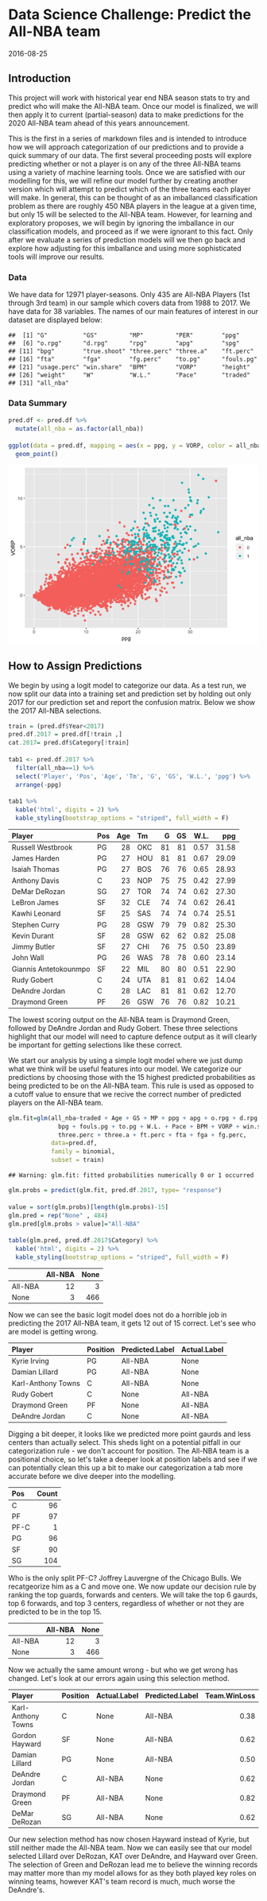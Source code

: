 Data Science Challenge: Predict the All-NBA team
================
2016-08-25

Introduction
------------

This project will work with historical year end NBA season stats to try and predict who will make the All-NBA team. Once our model is finalized, we will then apply it to current (partial-season) data to make predictions for the 2020 All-NBA team ahead of this years announcement.

This is the first in a series of markdown files and is intended to introduce how we will approach categorization of our predictions and to provide a quick summary of our data. The first several proceeding posts will explore predicting whether or not a player is on any of the three All-NBA teams using a variety of machine learning tools. Once we are satisfied with our modelling for this, we will refine our model further by creating another version which will attempt to predict which of the three teams each player will make. In general, this can be thought of as an imballanced classification problem as there are roughly 450 NBA players in the league at a given time, but only 15 will be selected to the All-NBA team. However, for learning and exploratory proposes, we will begin by ignoring the imballance in our classification models, and proceed as if we were ignorant to this fact. Only after we evaluate a series of prediction models will we then go back and explore how adjusting for this imballance and using more sophisticated tools will improve our results.

### Data

We have data for 12971 player-seasons. Only 435 are All-NBA Players (1st through 3rd team) in our sample which covers data from 1988 to 2017. We have data for 38 variables. The names of our main features of interest in our dataset are displayed below:

    ##  [1] "G"          "GS"         "MP"         "PER"        "ppg"       
    ##  [6] "o.rpg"      "d.rpg"      "rpg"        "apg"        "spg"       
    ## [11] "bpg"        "true.shoot" "three.perc" "three.a"    "ft.perc"   
    ## [16] "fta"        "fga"        "fg.perc"    "to.pg"      "fouls.pg"  
    ## [21] "usage.perc" "win.share"  "BPM"        "VORP"       "height"    
    ## [26] "weight"     "W"          "W.L."       "Pace"       "traded"    
    ## [31] "all_nba"

### Data Summary

``` r
pred.df <- pred.df %>% 
  mutate(all_nba = as.factor(all_nba))

ggplot(data = pred.df, mapping = aes(x = ppg, y = VORP, color = all_nba)) +
  geom_point()
```

![](A_Quick_Intro_files/figure-markdown_github/unnamed-chunk-1-1.png)

How to Assign Predictions
-------------------------

We begin by using a logit model to categorize our data. As a test run, we now split our data into a training set and prediction set by holding out only 2017 for our prediction set and report the confusion matrix. Below we show the 2017 All-NBA selections.

``` r
train = (pred.df$Year<2017)
pred.df.2017 = pred.df[!train ,]
cat.2017= pred.df$Category[!train]

tab1 <- pred.df.2017 %>%
  filter(all_nba==1) %>%
  select('Player', 'Pos', 'Age', 'Tm', 'G', 'GS', 'W.L.', 'ppg') %>% 
  arrange(-ppg)

tab1 %>% 
  kable('html', digits = 2) %>% 
  kable_styling(bootstrap_options = "striped", full_width = F)
```

<table class="table table-striped" style="width: auto !important; margin-left: auto; margin-right: auto;">
<thead>
<tr>
<th style="text-align:left;">
Player
</th>
<th style="text-align:left;">
Pos
</th>
<th style="text-align:right;">
Age
</th>
<th style="text-align:left;">
Tm
</th>
<th style="text-align:right;">
G
</th>
<th style="text-align:right;">
GS
</th>
<th style="text-align:right;">
W.L.
</th>
<th style="text-align:right;">
ppg
</th>
</tr>
</thead>
<tbody>
<tr>
<td style="text-align:left;">
Russell Westbrook
</td>
<td style="text-align:left;">
PG
</td>
<td style="text-align:right;">
28
</td>
<td style="text-align:left;">
OKC
</td>
<td style="text-align:right;">
81
</td>
<td style="text-align:right;">
81
</td>
<td style="text-align:right;">
0.57
</td>
<td style="text-align:right;">
31.58
</td>
</tr>
<tr>
<td style="text-align:left;">
James Harden
</td>
<td style="text-align:left;">
PG
</td>
<td style="text-align:right;">
27
</td>
<td style="text-align:left;">
HOU
</td>
<td style="text-align:right;">
81
</td>
<td style="text-align:right;">
81
</td>
<td style="text-align:right;">
0.67
</td>
<td style="text-align:right;">
29.09
</td>
</tr>
<tr>
<td style="text-align:left;">
Isaiah Thomas
</td>
<td style="text-align:left;">
PG
</td>
<td style="text-align:right;">
27
</td>
<td style="text-align:left;">
BOS
</td>
<td style="text-align:right;">
76
</td>
<td style="text-align:right;">
76
</td>
<td style="text-align:right;">
0.65
</td>
<td style="text-align:right;">
28.93
</td>
</tr>
<tr>
<td style="text-align:left;">
Anthony Davis
</td>
<td style="text-align:left;">
C
</td>
<td style="text-align:right;">
23
</td>
<td style="text-align:left;">
NOP
</td>
<td style="text-align:right;">
75
</td>
<td style="text-align:right;">
75
</td>
<td style="text-align:right;">
0.42
</td>
<td style="text-align:right;">
27.99
</td>
</tr>
<tr>
<td style="text-align:left;">
DeMar DeRozan
</td>
<td style="text-align:left;">
SG
</td>
<td style="text-align:right;">
27
</td>
<td style="text-align:left;">
TOR
</td>
<td style="text-align:right;">
74
</td>
<td style="text-align:right;">
74
</td>
<td style="text-align:right;">
0.62
</td>
<td style="text-align:right;">
27.30
</td>
</tr>
<tr>
<td style="text-align:left;">
LeBron James
</td>
<td style="text-align:left;">
SF
</td>
<td style="text-align:right;">
32
</td>
<td style="text-align:left;">
CLE
</td>
<td style="text-align:right;">
74
</td>
<td style="text-align:right;">
74
</td>
<td style="text-align:right;">
0.62
</td>
<td style="text-align:right;">
26.41
</td>
</tr>
<tr>
<td style="text-align:left;">
Kawhi Leonard
</td>
<td style="text-align:left;">
SF
</td>
<td style="text-align:right;">
25
</td>
<td style="text-align:left;">
SAS
</td>
<td style="text-align:right;">
74
</td>
<td style="text-align:right;">
74
</td>
<td style="text-align:right;">
0.74
</td>
<td style="text-align:right;">
25.51
</td>
</tr>
<tr>
<td style="text-align:left;">
Stephen Curry
</td>
<td style="text-align:left;">
PG
</td>
<td style="text-align:right;">
28
</td>
<td style="text-align:left;">
GSW
</td>
<td style="text-align:right;">
79
</td>
<td style="text-align:right;">
79
</td>
<td style="text-align:right;">
0.82
</td>
<td style="text-align:right;">
25.30
</td>
</tr>
<tr>
<td style="text-align:left;">
Kevin Durant
</td>
<td style="text-align:left;">
SF
</td>
<td style="text-align:right;">
28
</td>
<td style="text-align:left;">
GSW
</td>
<td style="text-align:right;">
62
</td>
<td style="text-align:right;">
62
</td>
<td style="text-align:right;">
0.82
</td>
<td style="text-align:right;">
25.08
</td>
</tr>
<tr>
<td style="text-align:left;">
Jimmy Butler
</td>
<td style="text-align:left;">
SF
</td>
<td style="text-align:right;">
27
</td>
<td style="text-align:left;">
CHI
</td>
<td style="text-align:right;">
76
</td>
<td style="text-align:right;">
75
</td>
<td style="text-align:right;">
0.50
</td>
<td style="text-align:right;">
23.89
</td>
</tr>
<tr>
<td style="text-align:left;">
John Wall
</td>
<td style="text-align:left;">
PG
</td>
<td style="text-align:right;">
26
</td>
<td style="text-align:left;">
WAS
</td>
<td style="text-align:right;">
78
</td>
<td style="text-align:right;">
78
</td>
<td style="text-align:right;">
0.60
</td>
<td style="text-align:right;">
23.14
</td>
</tr>
<tr>
<td style="text-align:left;">
Giannis Antetokounmpo
</td>
<td style="text-align:left;">
SF
</td>
<td style="text-align:right;">
22
</td>
<td style="text-align:left;">
MIL
</td>
<td style="text-align:right;">
80
</td>
<td style="text-align:right;">
80
</td>
<td style="text-align:right;">
0.51
</td>
<td style="text-align:right;">
22.90
</td>
</tr>
<tr>
<td style="text-align:left;">
Rudy Gobert
</td>
<td style="text-align:left;">
C
</td>
<td style="text-align:right;">
24
</td>
<td style="text-align:left;">
UTA
</td>
<td style="text-align:right;">
81
</td>
<td style="text-align:right;">
81
</td>
<td style="text-align:right;">
0.62
</td>
<td style="text-align:right;">
14.04
</td>
</tr>
<tr>
<td style="text-align:left;">
DeAndre Jordan
</td>
<td style="text-align:left;">
C
</td>
<td style="text-align:right;">
28
</td>
<td style="text-align:left;">
LAC
</td>
<td style="text-align:right;">
81
</td>
<td style="text-align:right;">
81
</td>
<td style="text-align:right;">
0.62
</td>
<td style="text-align:right;">
12.70
</td>
</tr>
<tr>
<td style="text-align:left;">
Draymond Green
</td>
<td style="text-align:left;">
PF
</td>
<td style="text-align:right;">
26
</td>
<td style="text-align:left;">
GSW
</td>
<td style="text-align:right;">
76
</td>
<td style="text-align:right;">
76
</td>
<td style="text-align:right;">
0.82
</td>
<td style="text-align:right;">
10.21
</td>
</tr>
</tbody>
</table>
The lowest scoring output on the All-NBA team is Draymond Green, followed by DeAndre Jordan and Rudy Gobert. These three selections highlight that our model will need to capture defence output as it will clearly be important for getting selections like these correct.

We start our analysis by using a simple logit model where we just dump what we think will be useful features into our model. We categorize our predictions by choosing those with the 15 highest predicted probabilities as being predicted to be on the All-NBA team. This rule is used as opposed to a cutoff value to ensure that we recive the correct number of predicted players on the All-NBA team.

``` r
glm.fit=glm(all_nba~traded + Age + GS + MP + ppg + apg + o.rpg + d.rpg + spg + PER +
              bpg + fouls.pg + to.pg + W.L. + Pace + BPM + VORP + win.share + traded + true.shoot + 
              three.perc + three.a + ft.perc + fta + fga + fg.perc,
            data=pred.df, 
            family = binomial,
            subset = train)
```

    ## Warning: glm.fit: fitted probabilities numerically 0 or 1 occurred

``` r
glm.probs = predict(glm.fit, pred.df.2017, type= "response")

value = sort(glm.probs)[length(glm.probs)-15]
glm.pred = rep("None" , 484)
glm.pred[glm.probs > value]="All-NBA"

table(glm.pred, pred.df.2017$Category) %>% 
  kable('html', digits = 2) %>% 
  kable_styling(bootstrap_options = "striped", full_width = F)
```

<table class="table table-striped" style="width: auto !important; margin-left: auto; margin-right: auto;">
<thead>
<tr>
<th style="text-align:left;">
</th>
<th style="text-align:right;">
All-NBA
</th>
<th style="text-align:right;">
None
</th>
</tr>
</thead>
<tbody>
<tr>
<td style="text-align:left;">
All-NBA
</td>
<td style="text-align:right;">
12
</td>
<td style="text-align:right;">
3
</td>
</tr>
<tr>
<td style="text-align:left;">
None
</td>
<td style="text-align:right;">
3
</td>
<td style="text-align:right;">
466
</td>
</tr>
</tbody>
</table>
Now we can see the basic logit model does not do a horrible job in predicting the 2017 All-NBA team, it gets 12 out of 15 correct. Let's see who are model is getting wrong.
<table class="table table-striped" style="width: auto !important; margin-left: auto; margin-right: auto;">
<thead>
<tr>
<th style="text-align:left;">
Player
</th>
<th style="text-align:left;">
Position
</th>
<th style="text-align:left;">
Predicted.Label
</th>
<th style="text-align:left;">
Actual.Label
</th>
</tr>
</thead>
<tbody>
<tr>
<td style="text-align:left;">
Kyrie Irving
</td>
<td style="text-align:left;">
PG
</td>
<td style="text-align:left;">
All-NBA
</td>
<td style="text-align:left;">
None
</td>
</tr>
<tr>
<td style="text-align:left;">
Damian Lillard
</td>
<td style="text-align:left;">
PG
</td>
<td style="text-align:left;">
All-NBA
</td>
<td style="text-align:left;">
None
</td>
</tr>
<tr>
<td style="text-align:left;">
Karl-Anthony Towns
</td>
<td style="text-align:left;">
C
</td>
<td style="text-align:left;">
All-NBA
</td>
<td style="text-align:left;">
None
</td>
</tr>
<tr>
<td style="text-align:left;">
Rudy Gobert
</td>
<td style="text-align:left;">
C
</td>
<td style="text-align:left;">
None
</td>
<td style="text-align:left;">
All-NBA
</td>
</tr>
<tr>
<td style="text-align:left;">
Draymond Green
</td>
<td style="text-align:left;">
PF
</td>
<td style="text-align:left;">
None
</td>
<td style="text-align:left;">
All-NBA
</td>
</tr>
<tr>
<td style="text-align:left;">
DeAndre Jordan
</td>
<td style="text-align:left;">
C
</td>
<td style="text-align:left;">
None
</td>
<td style="text-align:left;">
All-NBA
</td>
</tr>
</tbody>
</table>
Digging a bit deeper, it looks like we predicted more point gaurds and less centers than actually select. This sheds light on a potential pitfall in our categorization rule - we don't account for position. The All-NBA team is a positional choice, so let's take a deeper look at position labels and see if we can potentially clean this up a bit to make our categorization a tab more accurate before we dive deeper into the modelling.
<table class="table table-striped" style="width: auto !important; margin-left: auto; margin-right: auto;">
<thead>
<tr>
<th style="text-align:left;">
Pos
</th>
<th style="text-align:right;">
Count
</th>
</tr>
</thead>
<tbody>
<tr>
<td style="text-align:left;">
C
</td>
<td style="text-align:right;">
96
</td>
</tr>
<tr>
<td style="text-align:left;">
PF
</td>
<td style="text-align:right;">
97
</td>
</tr>
<tr>
<td style="text-align:left;">
PF-C
</td>
<td style="text-align:right;">
1
</td>
</tr>
<tr>
<td style="text-align:left;">
PG
</td>
<td style="text-align:right;">
96
</td>
</tr>
<tr>
<td style="text-align:left;">
SF
</td>
<td style="text-align:right;">
90
</td>
</tr>
<tr>
<td style="text-align:left;">
SG
</td>
<td style="text-align:right;">
104
</td>
</tr>
</tbody>
</table>
Who is the only split PF-C? Joffrey Lauvergne of the Chicago Bulls. We recatgeorize him as a C and move one. We now update our decision rule by ranking the top guards, forwards and centers. We will take the top 6 gaurds, top 6 forwards, and top 3 centers, regardless of whether or not they are predicted to be in the top 15.
<table class="table table-striped" style="width: auto !important; margin-left: auto; margin-right: auto;">
<thead>
<tr>
<th style="text-align:left;">
</th>
<th style="text-align:right;">
All-NBA
</th>
<th style="text-align:right;">
None
</th>
</tr>
</thead>
<tbody>
<tr>
<td style="text-align:left;">
All-NBA
</td>
<td style="text-align:right;">
12
</td>
<td style="text-align:right;">
3
</td>
</tr>
<tr>
<td style="text-align:left;">
None
</td>
<td style="text-align:right;">
3
</td>
<td style="text-align:right;">
466
</td>
</tr>
</tbody>
</table>
Now we actually the same amount wrong - but who we get wrong has changed. Let's look at our errors again using this selection method.
<table class="table table-striped" style="width: auto !important; margin-left: auto; margin-right: auto;">
<thead>
<tr>
<th style="text-align:left;">
Player
</th>
<th style="text-align:left;">
Position
</th>
<th style="text-align:left;">
Actual.Label
</th>
<th style="text-align:left;">
Predicted.Label
</th>
<th style="text-align:right;">
Team.WinLoss
</th>
</tr>
</thead>
<tbody>
<tr>
<td style="text-align:left;">
Karl-Anthony Towns
</td>
<td style="text-align:left;">
C
</td>
<td style="text-align:left;">
None
</td>
<td style="text-align:left;">
All-NBA
</td>
<td style="text-align:right;">
0.38
</td>
</tr>
<tr>
<td style="text-align:left;">
Gordon Hayward
</td>
<td style="text-align:left;">
SF
</td>
<td style="text-align:left;">
None
</td>
<td style="text-align:left;">
All-NBA
</td>
<td style="text-align:right;">
0.62
</td>
</tr>
<tr>
<td style="text-align:left;">
Damian Lillard
</td>
<td style="text-align:left;">
PG
</td>
<td style="text-align:left;">
None
</td>
<td style="text-align:left;">
All-NBA
</td>
<td style="text-align:right;">
0.50
</td>
</tr>
<tr>
<td style="text-align:left;">
DeAndre Jordan
</td>
<td style="text-align:left;">
C
</td>
<td style="text-align:left;">
All-NBA
</td>
<td style="text-align:left;">
None
</td>
<td style="text-align:right;">
0.62
</td>
</tr>
<tr>
<td style="text-align:left;">
Draymond Green
</td>
<td style="text-align:left;">
PF
</td>
<td style="text-align:left;">
All-NBA
</td>
<td style="text-align:left;">
None
</td>
<td style="text-align:right;">
0.82
</td>
</tr>
<tr>
<td style="text-align:left;">
DeMar DeRozan
</td>
<td style="text-align:left;">
SG
</td>
<td style="text-align:left;">
All-NBA
</td>
<td style="text-align:left;">
None
</td>
<td style="text-align:right;">
0.62
</td>
</tr>
</tbody>
</table>
Our new selection method has now chosen Hayward instead of Kyrie, but still neither made the All-NBA team. Now we can easily see that our model selected Lillard over DeRozan, KAT over DeAndre, and Hayward over Green. The selection of Green and DeRozan lead me to believe the winning records may matter more than my model allows for as they both played key roles on winning teams, however KAT's team record is much, much worse the DeAndre's.
